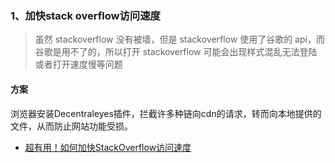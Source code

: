 

### 1、加快stack overflow访问速度

> 虽然 stackoverflow 没有被墙，但是 stackoverflow 使用了谷歌的 api，而谷歌是用不了的，所以打开 stackoverflow 可能会出现样式混乱无法登陆或者打开速度慢等问题

#### 方案

浏览器安装Decentraleyes插件，拦截许多种链向cdn的请求，转而向本地提供的文件，从而防止网站功能受损。

* [超有用！如何加快StackOverflow访问速度](https://blog.csdn.net/abcnull/article/details/107070890)

